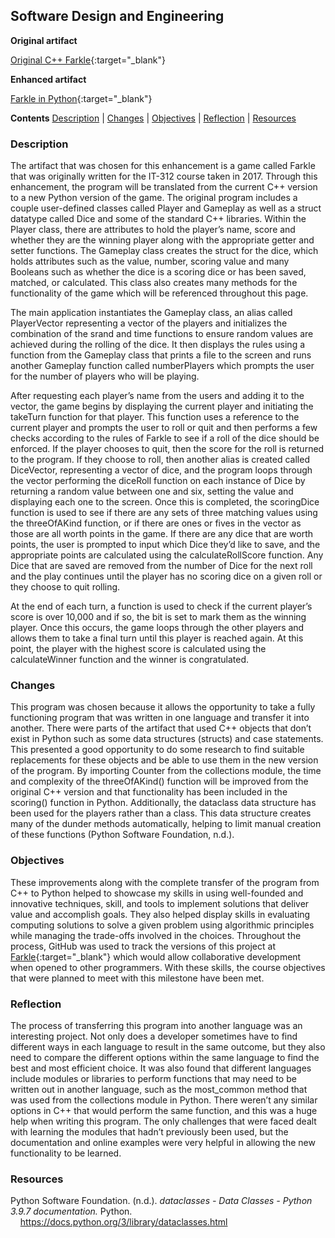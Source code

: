## Software Design and Engineering

**Original artifact**

[Original C++ Farkle](https://github.com/groberge/groberge.github.io/tree/main/Original_Farkle){:target="_blank"}

**Enhanced artifact**

[Farkle in Python](https://github.com/groberge/groberge.github.io/blob/main/Farkle.py){:target="_blank"}

**Contents**
[Description](#description) |
[Changes](#changes) |
[Objectives](#objectives) | 
[Reflection](#reflection) |
[Resources](#resources)

### Description	
The artifact that was chosen for this enhancement is a game called Farkle that was originally written for the IT-312 course taken in 2017.  Through this enhancement, the program will be translated from the current C++ version to a new Python version of the game. The original program includes a couple user-defined classes called Player and Gameplay as well as a struct datatype called Dice and some of the standard C++ libraries.  Within the Player class, there are attributes to hold the player’s name, score and whether they are the winning player along with the appropriate getter and setter functions.  The Gameplay class creates the struct for the dice, which holds attributes such as the value, number, scoring value and many Booleans such as whether the dice is a scoring dice or has been saved, matched, or calculated.  This class also creates many methods for the functionality of the game which will be referenced throughout this page.  
  
The main application instantiates the Gameplay class, an alias called PlayerVector representing a vector of the players and initializes the combination of the srand and time functions to ensure random values are achieved during the rolling of the dice.  It then displays the rules using a function from the Gameplay class that prints a file to the screen and runs another Gameplay function called numberPlayers which prompts the user for the number of players who will be playing.  

After requesting each player’s name from the users and adding it to the vector, the game begins by displaying the current player and initiating the takeTurn function for that player.  This function uses a reference to the current player and prompts the user to roll or quit and then performs a few checks according to the rules of Farkle to see if a roll of the dice should be enforced.  If the player chooses to quit, then the score for the roll is returned to the program.  If they choose to roll, then another alias is created called DiceVector, representing a vector of dice, and the program loops through the vector performing the diceRoll function on each instance of Dice by returning a random value between one and six, setting the value and displaying each one to the screen.  Once this is completed, the scoringDice function is used to see if there are any sets of three matching values using the threeOfAKind function, or if there are ones or fives in the vector as those are all worth points in the game.  If there are any dice that are worth points, the user is prompted to input which Dice they’d like to save, and the appropriate points are calculated using the calculateRollScore function.  Any Dice that are saved are removed from the number of Dice for the next roll and the play continues until the player has no scoring dice on a given roll or they choose to quit rolling.  

At the end of each turn, a function is used to check if the current player’s score is over 10,000 and if so, the bit is set to mark them as the winning player.  Once this occurs, the game loops through the other players and allows them to take a final turn until this player is reached again.  At this point, the player with the highest score is calculated using the calculateWinner function and the winner is congratulated.

### Changes
This program was chosen because it allows the opportunity to take a fully functioning program that was written in one language and transfer it into another.  There were parts of the artifact that used C++ objects that don’t exist in Python such as some data structures (structs) and case statements.  This presented a good opportunity to do some research to find suitable replacements for these objects and be able to use them in the new version of the program.  By importing Counter from the collections module, the time and complexity of the threeOfAKind() function will be improved from the original C++ version and that functionality has been included in the scoring() function in Python.  Additionally, the dataclass data structure has been used for the players rather than a class.  This data structure creates many of the dunder methods automatically, helping to limit manual creation of these functions (Python Software Foundation, n.d.).

### Objectives
These improvements along with the complete transfer of the program from C++ to Python helped to showcase my skills in using well-founded and innovative techniques, skill, and tools to implement solutions that deliver value and accomplish goals.  They also helped display skills in evaluating computing solutions to solve a given problem using algorithmic principles while managing the trade-offs involved in the choices.  Throughout the process, GitHub was used to track the versions of this project at [Farkle](https://github.com/groberge/Farkle){:target="_blank"} which would allow collaborative development when opened to other programmers.  With these skills, the course objectives that were planned to meet with this milestone have been met.

### Reflection
The process of transferring this program into another language was an interesting project.  Not only does a developer sometimes have to find different ways in each language to result in the same outcome, but they also need to compare the different options within the same language to find the best and most efficient choice.  It was also found that different languages include modules or libraries to perform functions that may need to be written out in another language, such as the most_common method that was used from the collections module in Python.  There weren’t any similar options in C++ that would perform the same function, and this was a huge help when writing this program.  The only challenges that were faced dealt with learning the modules that hadn’t previously been used, but the documentation and online examples were very helpful in allowing the new functionality to be learned.


### Resources

Python Software Foundation. (n.d.). _dataclasses - Data Classes - Python 3.9.7 documentation._ Python. &nbsp;&nbsp;&nbsp;&nbsp;https://docs.python.org/3/library/dataclasses.html
 


